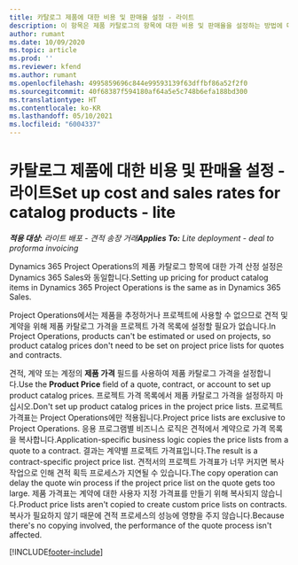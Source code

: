 ```yaml
---
title: 카탈로그 제품에 대한 비용 및 판매율 설정 - 라이트
description: 이 항목은 제품 카탈로그의 항목에 대한 비용 및 판매율을 설정하는 방법에 대한 정보를 제공합니다.
author: rumant
ms.date: 10/09/2020
ms.topic: article
ms.prod: ''
ms.reviewer: kfend
ms.author: rumant
ms.openlocfilehash: 4995859696c844e99593139f63dffbf86a52f2f0
ms.sourcegitcommit: 40f68387f594180af64a5e5c748b6efa188bd300
ms.translationtype: HT
ms.contentlocale: ko-KR
ms.lasthandoff: 05/10/2021
ms.locfileid: "6004337"
---
```

# <a name="set-up-cost-and-sales-rates-for-catalog-products---lite"></a><span data-ttu-id="79bd7-103">카탈로그 제품에 대한 비용 및 판매율 설정 - 라이트</span><span class="sxs-lookup"><span data-stu-id="79bd7-103">Set up cost and sales rates for catalog products - lite</span></span>

<span data-ttu-id="79bd7-104">_**적용 대상:** 라이트 배포 - 견적 송장 거래_</span><span class="sxs-lookup"><span data-stu-id="79bd7-104">_**Applies To:** Lite deployment - deal to proforma invoicing_</span></span>


<span data-ttu-id="79bd7-105">Dynamics 365 Project Operations의 제품 카탈로그 항목에 대한 가격 산정 설정은 Dynamics 365 Sales와 동일합니다.</span><span class="sxs-lookup"><span data-stu-id="79bd7-105">Setting up pricing for product catalog items in Dynamics 365 Project Operations is the same as in Dynamics 365 Sales.</span></span>

<span data-ttu-id="79bd7-106">Project Operations에서는 제품을 추정하거나 프로젝트에 사용할 수 없으므로 견적 및 계약을 위해 제품 카탈로그 가격을 프로젝트 가격 목록에 설정할 필요가 없습니다.</span><span class="sxs-lookup"><span data-stu-id="79bd7-106">In Project Operations, products can't be estimated or used on projects, so product catalog prices don't need to be set on project price lists for quotes and contracts.</span></span>

<span data-ttu-id="79bd7-107">견적, 계약 또는 계정의 **제품 가격** 필드를 사용하여 제품 카탈로그 가격을 설정합니다.</span><span class="sxs-lookup"><span data-stu-id="79bd7-107">Use the **Product Price** field of a quote, contract, or account to set up product catalog prices.</span></span> <span data-ttu-id="79bd7-108">프로젝트 가격 목록에서 제품 카탈로그 가격을 설정하지 마십시오.</span><span class="sxs-lookup"><span data-stu-id="79bd7-108">Don't set up product catalog prices in the project price lists.</span></span> <span data-ttu-id="79bd7-109">프로젝트 가격표는 Project Operations에만 적용됩니다.</span><span class="sxs-lookup"><span data-stu-id="79bd7-109">Project price lists are exclusive to Project Operations.</span></span> <span data-ttu-id="79bd7-110">응용 프로그램별 비즈니스 로직은 견적에서 계약으로 가격 목록을 복사합니다.</span><span class="sxs-lookup"><span data-stu-id="79bd7-110">Application-specific business logic copies the price lists from a quote to a contract.</span></span> <span data-ttu-id="79bd7-111">결과는 계약별 프로젝트 가격표입니다.</span><span class="sxs-lookup"><span data-stu-id="79bd7-111">The result is a contract-specific project price list.</span></span> <span data-ttu-id="79bd7-112">견적서의 프로젝트 가격표가 너무 커지면 복사 작업으로 인해 견적 획득 프로세스가 지연될 수 있습니다.</span><span class="sxs-lookup"><span data-stu-id="79bd7-112">The copy operation can delay the quote win process if the project price list on the quote gets too large.</span></span> <span data-ttu-id="79bd7-113">제품 가격표는 계약에 대한 사용자 지정 가격표를 만들기 위해 복사되지 않습니다.</span><span class="sxs-lookup"><span data-stu-id="79bd7-113">Product price lists aren't copied to create custom price lists on contracts.</span></span> <span data-ttu-id="79bd7-114">복사가 필요하지 않기 때문에 견적 프로세스의 성능에 영향을 주지 않습니다.</span><span class="sxs-lookup"><span data-stu-id="79bd7-114">Because there's no copying involved, the performance of the quote process isn't affected.</span></span>


[!INCLUDE[footer-include](../../includes/footer-banner.md)]